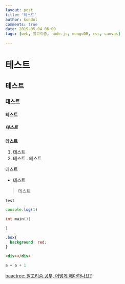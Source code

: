 ```yaml
---
layout: post
title: '테스트'
author: kundol
comments: true
date: 2019-05-04 06:00
tags: [web, 알고리즘, node.js, mongoDB, css, canvas]

--- 
```

# 테스트
## 테스트
### 테스트
#### 테스트
##### 테스트 

**테스트**

1. 테스트
2. 테스트
. 테스트

테스트
 - 테스트

 > 테스트

 `test`

```javascript
console.log(1)
```

```c++
int main(){

}
```

```css
.box{
  background: red; 
}
```

```html
<div></div>
```

```python
a = a + 1
``` 
[baactree: 알고리즘 공부, 어떻게 해아하나요?](https://baactree.tistory.com/52)